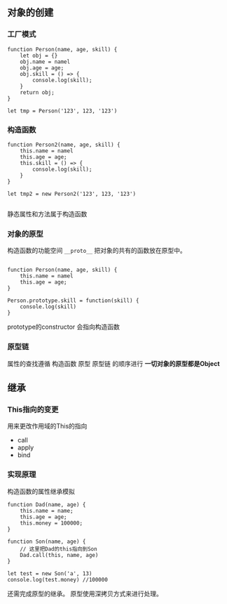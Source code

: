 ## 对象的创建

### 工厂模式

```
function Person(name, age, skill) {
    let obj = {}
    obj.name = namel
    obj.age = age;
    obj.skill = () => {
        console.log(skill);
    }
    return obj;
}

let tmp = Person('123', 123, '123')
```

### 构造函数

```
function Person2(name, age, skill) {
    this.name = namel
    this.age = age;
    this.skill = () => {
        console.log(skill);
    }
}

let tmp2 = new Person2('123', 123, '123')


```

静态属性和方法属于构造函数 

### 对象的原型
构造函数的功能空间 `__proto__`
把对象的共有的函数放在原型中。
```

function Person(name, age, skill) {
    this.name = namel
    this.age = age;
}

Person.prototype.skill = function(skill) {
    console.log(skill)
}
```
prototype的constructor 会指向构造函数


### 原型链
属性的查找遵循 构造函数 原型 原型链 的顺序进行
**一切对象的原型都是Object**



  
## 继承 
### This指向的变更
用来更改作用域的This的指向
- call
- apply
- bind

### 实现原理
构造函数的属性继承模拟
```
function Dad(name, age) {
    this.name = name;
    this.age = age;
    this.money = 100000;
}

function Son(name, age) {
    // 这里把Dad的this指向到Son
    Dad.call(this, name, age)
}

let test = new Son('a', 13)
console.log(test.money) //100000
```

还需完成原型的继承。
原型使用深拷贝方式来进行处理。